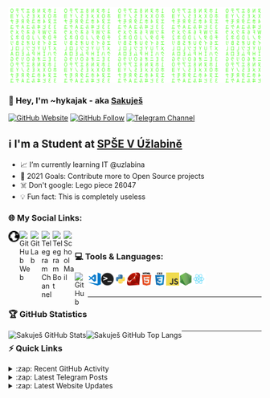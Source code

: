 [![Matrix SVG](https://raw.githubusercontent.com/Sakujes/Sakujes/master/matrix.svg)](https://www.youtube.com/watch?v=dQw4w9WgXcQ)

### 👋 Hey, I'm ~hykajak - aka [Sakuješ][UzlWeb]

[![GitHub Website](https://img.shields.io/website?down_color=FC0000&down_message=Offline&label=sakujes.github.io&style=for-the-badge&up_color=24FF00&up_message=Online&url=https%3A%2F%2Fsakujes.github.io)](https://sakujes.github.io)
[![GitHub Follow](https://img.shields.io/github/followers/Sakujes?color=7B16FF&label=GitHub%20Followers&logo=github&logoColor=7B16FF&style=for-the-badge)](https://github.com/Sakujes?tab=followers)
[![Telegram Channel](https://img.shields.io/badge/Sakuje%C5%A1%20%C5%A0peky-Join-26A5E4?style=for-the-badge&logo=telegram)](https://t.me/Sakujes)

## ℹ️ I'm a Student at [SPŠE V Úžlabině][School]

- 📈 I’m currently learning IT @uzlabina
- 🎯 2021 Goals: Contribute more to Open Source projects
- ☠️ Don't google: Lego piece 26047
- 💡 Fun fact: This is completely useless

<!-- ### Spotify Playing 🎧 -->

<!-- [<img src="https://now-playing-codestackr.vercel.app/api/spotify-playing" alt="codeSTACKr Spotify Playing" width="350" />](https://open.spotify.com/user/swyqyimdc12jajde4vpwd2x1b) -->

### 🌐 My Social Links:

[<img align="left" alt="School Web" width="22px" src="https://raw.githubusercontent.com/iconic/open-iconic/master/svg/globe.svg" />][UzlWeb]
[<img align="left" alt="GitHub Web" width="22px" src="https://cdn.jsdelivr.net/npm/simple-icons@v3/icons/github.svg" />][GitWeb]
[<img align="left" alt="GitLab" width="22px" src="https://cdn.jsdelivr.net/npm/simple-icons@v3/icons/gitlab.svg" />][GitLab]
[<img align="left" alt="Telegram Channel" width="22px" src="https://cdn.jsdelivr.net/npm/simple-icons@v3/icons/rss.svg" />][TgFeed]
[<img align="left" alt="Telegram Bot" width="22px" src="https://cdn.jsdelivr.net/npm/simple-icons@v3/icons/telegram.svg" />][TgBot]
[<img align="left" alt="School Mail" width="22px" src="https://cdn.jsdelivr.net/npm/simple-icons@v3/icons/protonmail.svg" />][UzlMail]
<!-- [<img align="left" alt="ProtonMail" width="22px" src="https://cdn.jsdelivr.net/npm/simple-icons@v3/icons/protonmail.svg" />][ProtonMail] -->

<br />

### 💻 Tools & Languages:

[<img align="left" alt="GitHub" width="26px" src="https://cdn1.iconfinder.com/data/icons/smallicons-logotypes/32/github-512.png" />][GitHub]
[<img align="left" alt="Visual Studio Code" width="26px" src="https://raw.githubusercontent.com/github/explore/80688e429a7d4ef2fca1e82350fe8e3517d3494d/topics/visual-studio-code/visual-studio-code.png" />][VSCode]
[<img align="left" alt="Terminal" width="26px" src="https://raw.githubusercontent.com/github/explore/80688e429a7d4ef2fca1e82350fe8e3517d3494d/topics/terminal/terminal.png" />][Terminal]
[<img align="left" alt="Python" width="26px" src="https://raw.githubusercontent.com/github/explore/80688e429a7d4ef2fca1e82350fe8e3517d3494d/topics/python/python.png" />][Python]
[<img align="left" alt="Ruby" width="26px" src="https://raw.githubusercontent.com/github/explore/80688e429a7d4ef2fca1e82350fe8e3517d3494d/topics/ruby/ruby.png" />][Ruby]
[<img align="left" alt="HTML5" width="26px" src="https://raw.githubusercontent.com/github/explore/80688e429a7d4ef2fca1e82350fe8e3517d3494d/topics/html/html.png" />][HTML5]
[<img align="left" alt="CSS3" width="26px" src="https://raw.githubusercontent.com/github/explore/80688e429a7d4ef2fca1e82350fe8e3517d3494d/topics/css/css.png" />][CSS3]
[<img align="left" alt="JavaScript" width="26px" src="https://raw.githubusercontent.com/github/explore/80688e429a7d4ef2fca1e82350fe8e3517d3494d/topics/javascript/javascript.png" />][JS]
[<img align="left" alt="Node.js" width="26px" src="https://raw.githubusercontent.com/github/explore/80688e429a7d4ef2fca1e82350fe8e3517d3494d/topics/nodejs/nodejs.png" />][NodeJS]
[<img align="left" alt="React" width="26px" src="https://raw.githubusercontent.com/github/explore/80688e429a7d4ef2fca1e82350fe8e3517d3494d/topics/react/react.png" />][ReactJS]

<br />
<br />

---

### 🏆 GitHub Statistics

<img align="left" alt="Sakuješ GitHub Stats" src="https://github-readme-stats-sakujes.vercel.app/api?username=Sakujes&show_icons=true&hide_title=false&title_color=15f82a&text_color=00af11&bg_color=110,000000,006b0a&icon_color=28ce60&include_all_commits=true&hide_border=true" />
<img align="left" alt="Sakuješ GitHub Top Langs" src="https://github-readme-stats-sakujes.vercel.app/api/top-langs/?username=anuraghazra&layout=compact&title_color=15f82a&text_color=00af11&bg_color=5,000000,006b0a&hide_border=true" /> <!-- ?username=Sakujes -->

---

### ⚡️ Quick Links

<details>
  <summary>:zap: Recent GitHub Activity</summary>
  
<!--START_SECTION:activity-->
1. 💪 Opened PR [#4294](https://github.com/rms-support-letter/rms-support-letter.github.io/pull/4294) in [rms-support-letter/rms-support-letter.github.io](https://github.com/rms-support-letter/rms-support-letter.github.io)
2. 🗣 Commented on [#8](https://github.com/codeSTACKr/free-developer-resources/issues/8) in [codeSTACKr/free-developer-resources](https://github.com/codeSTACKr/free-developer-resources)
3. 🗣 Commented on [#7](https://github.com/codeSTACKr/free-developer-resources/issues/7) in [codeSTACKr/free-developer-resources](https://github.com/codeSTACKr/free-developer-resources)
4. 🎉 Merged PR [#7](https://github.com/codeSTACKr/free-developer-resources/pull/7) in [codeSTACKr/free-developer-resources](https://github.com/codeSTACKr/free-developer-resources)
5. 🗣 Commented on [#3](https://github.com/codeSTACKr/codestackr-vscode-theme/issues/3) in [codeSTACKr/codestackr-vscode-theme](https://github.com/codeSTACKr/codestackr-vscode-theme)
<!--END_SECTION:activity-->

</details>

<details>
  <summary>:zap: Latest Telegram Posts</summary>

  <!-- FEED-TELEGRAM:START -->
- [{25.9.2020 12:06}  ^tru](https://t.me/s/Sakujes/5)
- [{18.4.2021 18:04}  You can now use @SakujesBot to contact me privately.](https://t.me/s/Sakujes/8)
- [{18.4.2021 18:32}  GitHub Sakujes/README.md has been reworked and finished to work with the latest changes and features.](https://t.me/s/Sakujes/10)
<!-- FEED-TELEGRAM:END -->

➡️ [more telegram posts...][TgFeed]

</details>

<details>
  <summary>:zap: Latest Website Updates</summary>

  <!-- FEED-WEBSITE:START -->
- [Website Launched!!](https://sakujes.github.io/welcome/)
<!-- FEED-WEBSITE:END -->

➡️ [more website updates...][WebFeed]

</details>

[UzlWeb]: http://lab.uzlabina.cz/~hykajak/
[GitWeb]: https://sakujes.github.io
[WebFeed]: https://sakujes.github.io/changelog/
[School]: https://uzlabina.cz
[GitLab]: https://gitlab.com/Sakujes
[TgFeed]: https://t.me/Sakujes
[TgBot]: https://t.me/SakujesBot
[UzlMail]: mailto://hykajak@student.uzlabina.cz
<!-- [ProtonMail]: -->
[GitHub]: https://github.com
[VSCode]: https://code.visualstudio.com
[Terminal]: https://github.com/topics/terminal/
[Python]: https://www.python.org
[Ruby]: https://www.ruby-lang.org
[HTML5]: https://html.com/html5/
[CSS3]: https://html.com/css/
[JS]: https://www.javascript.com
[NodeJS]: https://nodejs.org
[ReactJS]: https://reactjs.org
